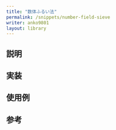 ```yaml
---
title: "数体ふるい法"
permalink: /snippets/number-field-sieve
writer: anko9801
layout: library
---
```


## 説明

## 実装

## 使用例

## 参考
